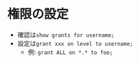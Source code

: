# 権限の設定

- 確認は`show grants for username;`
- 設定は`grant xxx on level to username;`
  - 例: `grant ALL on *.* to foo;`
